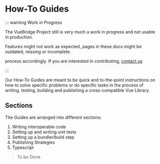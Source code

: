 # How-To Guides

::: warning Work in Progress

The VueBridge Project still is very much a work in progress and not usable in production.

Features might not work as expected, pages in these docs might be outdated, missing or incomplete.

process accordingly. If you are interested in contributing, [contact us](https://twitter.com/VueBridge)

:::

Our How-To Guides are meant to be quick and to-the-point instructions on how to solve specific problems or do specific tasks in the process of writing, testing, building and publishing a cross-compatible Vue Library.

## Sections

The Guides are arranged into different sections:

1. Writing interoperable code
2. Setting up and writing unit tests
3. Setting up a bundler/build step
4. Publishing Strategies
5. Typescript
> To be Done